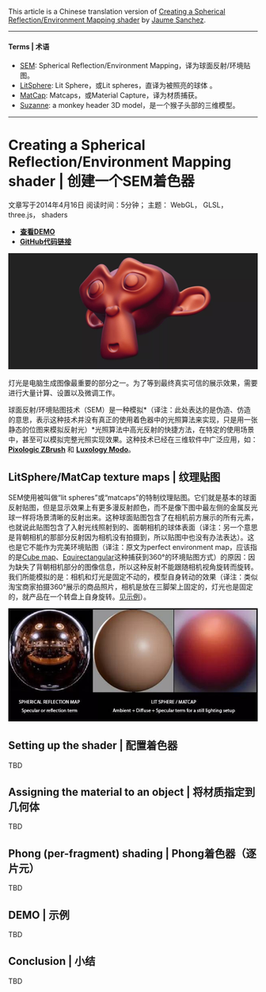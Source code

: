 

This article is a Chinese translation version of [Creating a Spherical Reflection/Environment Mapping shader](https://www.clicktorelease.com/blog/creating-spherical-environment-mapping-shader/) by  [Jaume Sanchez](https://github.com/spite).



------

#### Terms | 术语

- [SEM](http://wiki.polycount.com/wiki/Spherical_environment_map): Spherical Reflection/Environment Mapping，译为球面反射/环境贴图。
- [LitSphere](http://wiki.polycount.com/w/index.php?title=Lit_Sphere&redirect=no): Lit Sphere，或Lit spheres，直译为被照亮的球体 。
- [MatCap](http://wiki.unity3d.com/index.php/MatCap): Matcaps，或Material Capture，译为材质捕获。
- [Suzanne](https://en.wikipedia.org/wiki/Blender_(software)#Suzanne): a monkey header 3D model，是一个猴子头部的三维模型。

------



# Creating a Spherical Reflection/Environment Mapping shader | 创建一个SEM着色器

文章写于2014年4月16日
阅读时间：5分钟；
主题： WebGL， GLSL， three.js， shaders

* [**查看DEMO**](https://www.clicktorelease.com/code/spherical-environment-mapping/)
* [**GitHub代码链接**](https://github.com/spite/spherical-environment-mapping)

![](images\spherical-environment-mapping.jpg)

灯光是电脑生成图像最重要的部分之一。为了等到最终真实可信的展示效果，需要进行大量计算、设置以及微调工作。

球面反射/环境贴图技术（SEM）是一种模拟*（译注：此处表达的是伪造、仿造的意思，表示这种技术并没有真正的使用着色器中的光照算法来实现，只是用一张静态的位图来模拟反射光）*光照算法中高光反射的快捷方法，在特定的使用场景中，甚至可以模拟完整光照实现效果。这种技术已经在三维软件中广泛应用，如： [**Pixologic ZBrush**](http://pixologic.com/zbrush/downloadcenter/library/) 和 [**Luxology Modo**](http://docs.luxology.com/modo/701/help/pages/shaderendering/ShaderItems/MatCap.html)。



## LitSphere/MatCap texture maps | 纹理贴图
SEM使用被叫做“lit spheres”或“matcaps”的特制纹理贴图。它们就是基本的球面反射贴图，但是显示效果上有更多漫反射颜色，而不是像下图中最左侧的金属反光球一样将场景清晰的反射出来。这种球面贴图包含了在相机前方展示的所有元素，也就说此贴图包含了入射光线照射到的、面朝相机的球体表面（译注：另一个意思是背朝相机的那部分反射因为相机没有拍摄到，所以贴图中也没有办法表达）。这也是它不能作为完美环境贴图（译注：原文为perfect environment map，应该指的是[Cube map](https://en.wikipedia.org/wiki/Cube_mapping)、[Equirectangular](https://en.wikipedia.org/wiki/Equirectangular_projection)这种捕获到360°的环境贴图方式）的原因：因为缺失了背朝相机部分的图像信息，所以这种反射不能跟随相机视角旋转而旋转。我们所能模拟的是：相机和灯光是固定不动的，模型自身转动的效果（译注：类似淘宝商家拍摄360°展示的商品照片，相机是放在三脚架上固定的，灯光也是固定的，就产品在一个转盘上自身旋转。[见示例](images/rotate-example.gif)）。

![](images\spherical-maps.jpg)


## Setting up the shader | 配置着色器
TBD



## Assigning the material to an object | 将材质指定到几何体
TBD



## Phong (per-fragment) shading | Phong着色器（逐片元）
TBD



## DEMO | 示例
TBD




## Conclusion | 小结
TBD